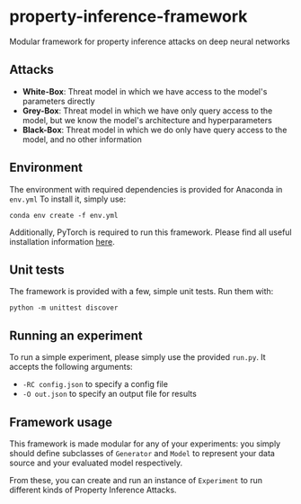 # property-inference-framework
Modular framework for property inference attacks on deep neural networks

## Attacks

 * __White-Box__: Threat model in which we have access to the model's parameters directly
 * __Grey-Box__: Threat model in which we have only query access to the model, but we know the model's architecture and hyperparameters
 * __Black-Box__: Threat model in which we do only have query access to the model, and no other information
 
## Environment

The environment with required dependencies is provided for Anaconda in `env.yml`
To install it, simply use:

`conda env create -f env.yml`

Additionally, PyTorch is required to run this framework. Please find all useful installation information [here](https://pytorch.org/).

## Unit tests

The framework is provided with a few, simple unit tests. Run them with:

`python -m unittest discover`

## Running an experiment

To run a simple experiment, please simply use the provided `run.py`.
It accepts the following arguments:
 * `-RC config.json` to specify a config file
 * `-O out.json` to specify an output file for results
 
## Framework usage

This framework is made modular for any of your experiments: you simply should define subclasses of `Generator` and `Model`
to represent your data source and your evaluated model respectively.

From these, you can create and run an instance of `Experiment` to run different kinds of Property Inference Attacks.